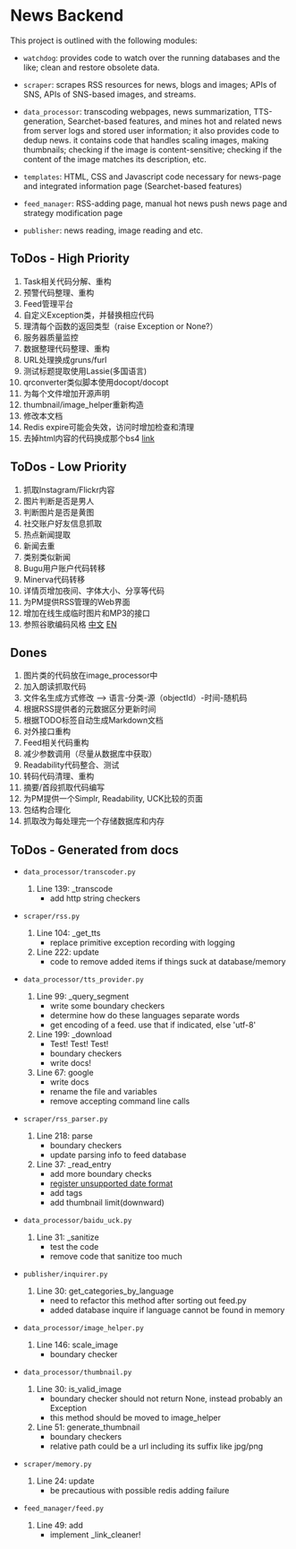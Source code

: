 News Backend
============

This project is outlined with the following modules:


* `watchdog`: provides code to watch over the running databases and the like; clean and restore obsolete data.

* `scraper`: scrapes RSS resources for news, blogs and images; APIs of SNS,
APIs of SNS-based images, and streams.

* `data_processor`: transcoding webpages, news summarization, TTS-generation, Searchet-based features, and mines hot and related news from server logs and stored user information; it also provides code to dedup news. it contains code that handles scaling images, making thumbnails; checking if the image is content-sensitive; checking if the content of the image matches its description, etc.

* `templates`: HTML, CSS and Javascript code necessary for news-page and integrated information page (Searchet-based features)

* `feed_manager`: RSS-adding page, manual hot news push news page and strategy modification page 

* `publisher`: news reading, image reading and etc.

ToDos - High Priority
----------------------
1. Task相关代码分解、重构
2. 预警代码整理、重构
3. Feed管理平台
4. 自定义Exception类，并替换相应代码
5. 理清每个函数的返回类型（raise Exception or None?）
6. 服务器质量监控
7. 数据整理代码整理、重构
8. URL处理换成gruns/furl
9. 测试标题提取使用Lassie(多国语言)
10. qrconverter类似脚本使用docopt/docopt
11. 为每个文件增加开源声明
12. thumbnail/image_helper重新构造
13. 修改本文档
14. Redis expire可能会失效，访问时增加检查和清理
15. 去掉html内容的代码换成那个bs4
    [link](http://azd325.github.io/blog/2013/08/18/python-strip-tags/)

ToDos - Low Priority
---------------------
1. 抓取Instagram/Flickr内容
2. 图片判断是否是男人
3. 判断图片是否是黄图
4. 社交账户好友信息抓取
5. 热点新闻提取
6. 新闻去重
7. 类别类似新闻
8. Bugu用户账户代码转移
9. Minerva代码转移
10. 详情页增加夜间、字体大小、分享等代码
11. 为PM提供RSS管理的Web界面
12. 增加在线生成临时图片和MP3的接口
13. 参照谷歌编码风格
    [中文](http://zh-google-styleguide.readthedocs.org/en/latest/google-python-styleguide/)
    [EN](http://google-styleguide.googlecode.com/svn/trunk/pyguide.html)

Dones
------
1. 图片类的代码放在image_processor中
2. 加入朗读抓取代码
3. 文件名生成方式修改 --> 语言-分类-源（objectId）-时间-随机码
4. 根据RSS提供者的元数据区分更新时间
5. 根据TODO标签自动生成Markdown文档
6. 对外接口重构
7. Feed相关代码重构
8. 减少参数调用（尽量从数据库中获取）
9. Readability代码整合、测试
10. 转码代码清理、重构
11. 摘要/首段抓取代码编写
12. 为PM提供一个Simplr, Readability, UCK比较的页面
13. 包结构合理化
14. 抓取改为每处理完一个存储数据库和内存


ToDos - Generated from docs
--------------------------
* `data_processor/transcoder.py`
    1. Line 139: _transcode
        - add http string checkers

* `scraper/rss.py`
    1. Line 104: _get_tts
        - replace primitive exception recording with logging
    2. Line 222: update
        - code to remove added items if things suck at database/memory

* `data_processor/tts_provider.py`
    1. Line 99: _query_segment
        - write some boundary checkers
        - determine how do these languages separate words
        - get encoding of a feed. use that if indicated, else 'utf-8'
    2. Line 199: _download
        - Test! Test! Test!
        - boundary checkers
        - write docs!
    3. Line 67: google
        - write docs
        - rename the file and variables
        - remove accepting command line calls

* `scraper/rss_parser.py`
    1. Line 218: parse
        - boundary checkers
        - update parsing info to feed database
    2. Line 37: _read_entry
        - add more boundary checks
        - [register unsupported date format](http://pythonhosted.org/feedparser/date-parsing.html#advanced-date)
        - add tags
        - add thumbnail limit(downward)

* `data_processor/baidu_uck.py`
    1. Line 31: _sanitize
        - test the code
        - remove code that sanitize too much

* `publisher/inquirer.py`
    1. Line 30: get_categories_by_language
        - need to refactor this method after sorting out feed.py
        - added database inquire if language cannot be found in memory

* `data_processor/image_helper.py`
    1. Line 146: scale_image
        - boundary checker

* `data_processor/thumbnail.py`
    1. Line 30: is_valid_image
        - boundary checker should not return None, instead probably an Exception
        - this method should be moved to image_helper
    2. Line 51: generate_thumbnail
        - boundary checkers
        - relative path could be a url including its suffix like jpg/png

* `scraper/memory.py`
    1. Line 24: update
        - be precautious with possible redis adding failure

* `feed_manager/feed.py`
    1. Line 49: add
        - implement _link_cleaner!

